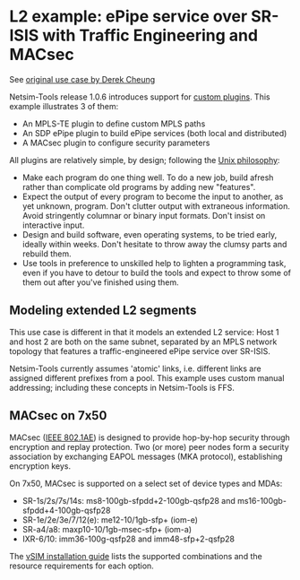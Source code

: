 # L2 example: ePipe service over SR-ISIS with Traffic Engineering and MACsec

See [original use case by Derek Cheung](https://medium.com/r/?url=https%3A%2F%2Fderekcheung.medium.com%2Fsegment-routing-b69f6ea2e3f5)

Netsim-Tools release 1.0.6 introduces support for [custom plugins](https://github.com/ipspace/netsim-tools/blob/master/docs/plugins.md).
This example illustrates 3 of them:
* An MPLS-TE plugin to define custom MPLS paths
* An SDP ePipe plugin to build ePipe services (both local and distributed)
* A MACsec plugin to configure security parameters

All plugins are relatively simple, by design; following the [Unix philosophy](https://en.wikipedia.org/wiki/Unix_philosophy):
* Make each program do one thing well. To do a new job, build afresh rather than complicate old programs by adding new "features".
* Expect the output of every program to become the input to another, as yet unknown, program. Don't clutter output with extraneous information. Avoid stringently columnar or binary input formats. Don't insist on interactive input.
* Design and build software, even operating systems, to be tried early, ideally within weeks. Don't hesitate to throw away the clumsy parts and rebuild them.
* Use tools in preference to unskilled help to lighten a programming task, even if you have to detour to build the tools and expect to throw some of them out after you've finished using them.

## Modeling extended L2 segments
This use case is different in that it models an extended L2 service: Host 1 and host 2 are both on the same subnet,
separated by an MPLS network topology that features a traffic-engineered ePipe service over SR-ISIS.

Netsim-Tools currently assumes 'atomic' links, i.e. different links are assigned different prefixes from a pool.
This example uses custom manual addressing; including these concepts in Netsim-Tools is FFS.

## MACsec on 7x50
MACsec ([IEEE 802.1AE](https://1.ieee802.org/security/802-1ae/)) is designed to provide hop-by-hop security through encryption and replay protection.
Two (or more) peer nodes form a security association by exchanging EAPOL messages (MKA protocol), establishing encryption keys.

On 7x50, MACsec is supported on a select set of device types and MDAs:
* SR-1s/2s/7s/14s: ms8-100gb-sfpdd+2-100gb-qsfp28 and ms16-100gb-sfpdd+4-100gb-qsfp28
* SR-1e/2e/3e/7/12(e): me12-10/1gb-sfp+ (iom-e)
* SR-a4/a8: maxp10-10/1gb-msec-sfp+ (iom-a)
* IXR-6/10: imm36-100g-qsfp28 and imm48-sfp+2-qsfp28

The [vSIM installation guide](https://documentation.nokia.com/cgi-bin/dbaccessfilename.cgi/3HE17166AAADTQZZA01_V1_vSIM%20Installation%20and%20Setup%20Guide%2021.10.R1.pdf) lists the supported combinations
and the resource requirements for each option.
